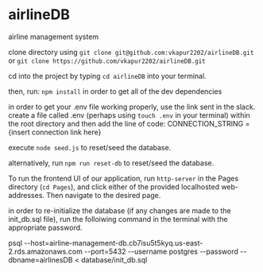 # airlineDB
airline management system

clone directory using 
`git clone git@github.com:vkapur2202/airlineDB.git`
or
`git clone https://github.com/vkapur2202/airlineDB.git`

cd into the project by typing 
`cd airlineDB` 
into your terminal.

then, run:
`npm install`
in order to get all of the dev dependencies

in order to get your .env file working properly, use the link sent in the slack.
create a file called .env (perhaps using `touch .env` in your terminal) within the root directory and then add the line of code:
CONNECTION_STRING = {insert connection link here}

execute `node seed.js` to reset/seed the database.

alternatively, run `npm run reset-db` to reset/seed the database.

To run the frontend UI of our application, run `http-server` in the Pages directory (`cd Pages`), and click either of the provided localhosted web-addresses. Then navigate to the desired page.

in order to re-initialize the database (if any changes are made to the init_db.sql file), run the folloiwing command in the terminal with the appropriate password.

psql --host=airline-management-db.cb7isu5t5kyq.us-east-2.rds.amazonaws.com --port=5432 --username postgres --password --dbname=airlinesDB < database/init_db.sql

